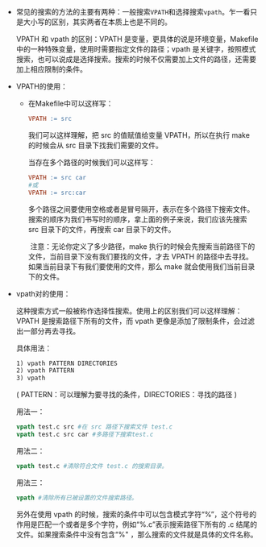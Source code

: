 - 常见的搜索的方法的主要有两种：一般搜索`VPATH`和选择搜索`vpath`。乍一看只是大小写的区别，其实两者在本质上也是不同的。

  VPATH 和 vpath 的区别：VPATH 是变量，更具体的说是环境变量，Makefile 中的一种特殊变量，使用时需要指定文件的路径；vpath 是关键字，按照模式搜索，也可以说成是选择搜索。搜索的时候不仅需要加上文件的路径，还需要加上相应限制的条件。

- VPATH的使用：

  - 在Makefile中可以这样写：

    ```makefile
    VPATH := src
    ```

    我们可以这样理解，把 src 的值赋值给变量 VPATH，所以在执行 make 的时候会从 src 目录下找我们需要的文件。

    当存在多个路径的时候我们可以这样写：

    ```makefile
    VPATH := src car
    #或
    VPATH := src:car
    ```

    ​	多个路径之间要使用空格或者是冒号隔开，表示在多个路径下搜索文件。搜索的顺序为我们书写时的顺序，拿上面的例子来说，我们应该先搜索 src 目录下的文件，再搜索 car 目录下的文件。

    ​	注意：无论你定义了多少路径，make 执行的时候会先搜索当前路径下的文件，当前目录下没有我们要找的文件，才去 VPATH 的路径中去寻找。如果当前目录下有我们要使用的文件，那么 make 就会使用我们当前目录下的文件。

- vpath对的使用：

  这种搜索方式一般被称作选择性搜索。使用上的区别我们可以这样理解：VPATH 是搜索路径下所有的文件，而 vpath 更像是添加了限制条件，会过滤出一部分再去寻找。

  具体用法：

  ```makefile
  1) vpath PATTERN DIRECTORIES 
  2) vpath PATTERN
  3) vpath
  ```

  ( PATTERN：可以理解为要寻找的条件，DIRECTORIES：寻找的路径 )

  用法一：

  ```makefile
  vpath test.c src #在 src 路径下搜索文件 test.c
  vpath test.c src car #多路径下搜索test.c
  ```

  用法二：

  ```makefile
  vpath test.c #清除符合文件 test.c 的搜索目录。
  ```

  用法三：

  ```makefile
  vpath #清除所有已被设置的文件搜索路径。
  ```

  另外在使用 vpath 的时候，搜索的条件中可以包含模式字符“%”，这个符号的作用是匹配一个或者是多个字符，例如“%.c”表示搜索路径下所有的 .c 结尾的文件。如果搜索条件中没有包含“%" ，那么搜索的文件就是具体的文件名称。

